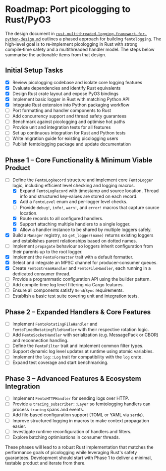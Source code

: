 # Roadmap: Port picologging to Rust/PyO3

The design document in
[`rust-multithreaded-logging-framework-for-python-design.md`](./rust-multithreaded-logging-framework-for-python-design.md)
outlines a phased approach for building `femtologging`. The high‑level goal is
to re‑implement picologging in Rust with strong compile‑time safety and a
multithreaded handler model. The steps below summarise the actionable items from
that design.

## Initial Setup Tasks

- [x] Review picologging codebase and isolate core logging features
- [x] Evaluate dependencies and identify Rust equivalents
- [x] Design Rust crate layout and expose PyO3 bindings
- [x] Implement basic logger in Rust with matching Python API
- [x] Integrate Rust extension into Python packaging workflow
- [ ] Port formatting and handler components to Rust
- [ ] Add concurrency support and thread safety guarantees
- [ ] Benchmark against picologging and optimise hot paths
- [ ] Provide unit and integration tests for all features
- [ ] Set up continuous integration for Rust and Python tests
- [ ] Write migration guide for existing picologging users
- [ ] Publish femtologging package and update documentation

## Phase 1 – Core Functionality & Minimum Viable Product

- [ ] Define the `FemtoLogRecord` structure and implement core `FemtoLogger`
  logic, including efficient level checking and logging macros.
  - [x] Expand `FemtoLogRecord` with timestamp and source location. Thread info
    and structured key‑values are stored on each record.
  - [x] Add a `FemtoLevel` enum and per‑logger level checks.
  - [ ] Provide `debug!`, `info!`, `warn!`, and `error!` macros that capture
    source location.
  - [x] Route records to all configured handlers.
  - [x] Support attaching multiple handlers to a single logger.
  - [x] Allow a handler instance to be shared by multiple loggers safely.
- [x] Build a `Manager` registry, so `get_logger(name)` returns existing loggers
  and establishes parent relationships based on dotted names.
- [ ] Implement `propagate` behaviour so loggers inherit configuration from
  their parents up to the root logger.
- [x] Implement the `FemtoFormatter` trait with a default formatter.
- [x] Select and integrate an MPSC channel for producer‑consumer queues.
- [x] Create `FemtoStreamHandler` and `FemtoFileHandler`, each running in a
  dedicated consumer thread.
- [ ] Provide a programmatic configuration API using the builder pattern.
- [ ] Add compile‑time log level filtering via Cargo features.
- [ ] Ensure all components satisfy `Send`/`Sync` requirements.
- [ ] Establish a basic test suite covering unit and integration tests.

## Phase 2 – Expanded Handlers & Core Features

- [ ] Implement `FemtoRotatingFileHandler` and `FemtoTimedRotatingFileHandler`
  with their respective rotation logic.
- [ ] Add `FemtoSocketHandler` with serialization (e.g. MessagePack or CBOR) and
  reconnection handling.
- [ ] Define the `FemtoFilter` trait and implement common filter types.
- [ ] Support dynamic log level updates at runtime using atomic variables.
- [ ] Implement the `log::Log` trait for compatibility with the `log` crate.
- [ ] Expand test coverage and start benchmarking.

## Phase 3 – Advanced Features & Ecosystem Integration

- [ ] Implement `FemtoHTTPHandler` for sending logs over HTTP.
- [ ] Provide a `tracing_subscriber::Layer` so femtologging handlers can process
  `tracing` spans and events.
- [ ] Add file‑based configuration support (TOML or YAML via `serde`).
- [ ] Improve structured logging in macros to make context propagation easier.
- [ ] Investigate runtime reconfiguration of handlers and filters.
- [ ] Explore batching optimisations in consumer threads.

These phases will lead to a robust Rust implementation that matches the
performance goals of picologging while leveraging Rust's safety guarantees.
Development should start with Phase 1 to deliver a minimal, testable product and
iterate from there.
